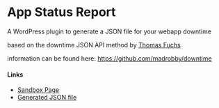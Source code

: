 App Status Report
=================

A WordPress plugin to generate a JSON file for your webapp downtime

based on the downtime JSON API method by [Thomas Fuchs](https://github.com/madrobby )

information can be found here: https://github.com/madrobby/downtime

#### Links

* [Sandbox Page](http://sandbox.norcross.co/downtime/)
* [Generated JSON file](http://sandbox.norcross.co/downtime/downtime.json)

